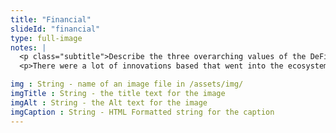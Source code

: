 ```yaml
--- 
title: "Financial"
slideId: "financial"
type: full-image
notes: |
  <p class="subtitle">Describe the three overarching values of the DeFi ecosystem: Openness, Modularity, Decentralization.</p>
  <p>There were a lot of innovations based that went into the ecosystem that DeFi has become. This innovation has revolved around a few specific categories: Openness, Modularity, and Decentralization

img : String - name of an image file in /assets/img/
imgTitle : String - the title text for the image
imgAlt : String - the Alt text for the image
imgCaption : String - HTML Formatted string for the caption
---
```

